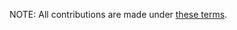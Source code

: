 NOTE: All contributions are made under [these terms](https://github.com/http2/http2-spec/blob/master/CONTRIBUTING.md).
